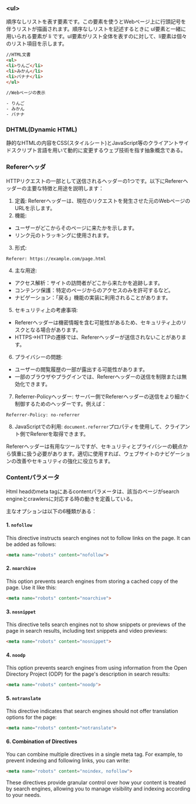 ### \<ul> 
順序なしリストを表す要素です。この要素を使うとWebページ上に行頭記号を伴うリストが描画されます。順序なしリストを記述するときに ul要素と一緒に用いられる要素が li です。ul要素がリスト全体を表すのに対して、li要素は個々のリスト項目を示します。  

```html
//HTML文書  
<ul>  
<li>りんご</li>  
<li>みかん</li>  
<li>バナナ</li>  
</ul>  
  
//Webページの表示

- りんご
- みかん
- バナナ
```

### **DHTML**(Dynamic HTML)
静的なHTMLの内容をCSS(スタイルシート)とJavaScript等のクライアントサイドスクリプト言語を用いて動的に変更するウェブ技術を指す抽象概念である。

### Refererヘッダ
HTTPリクエストの一部として送信されるヘッダーの1つです。以下にRefererヘッダーの主要な特徴と用途を説明します：

1. 定義: Refererヘッダーは、現在のリクエストを発生させた元のWebページのURLを示します。
2. 機能:

- ユーザーがどこからそのページに来たかを示します。
- リンク元のトラッキングに使用されます。

3. 形式:

`Referer: https://example.com/page.html`

4. 主な用途:

- アクセス解析：サイトの訪問者がどこから来たかを追跡します。
- コンテンツ保護：特定のページからのアクセスのみを許可するなど。
- ナビゲーション：「戻る」機能の実装に利用されることがあります。

5. セキュリティ上の考慮事項:

- Refererヘッダーは機密情報を含む可能性があるため、セキュリティ上のリスクとなる場合があります。
- HTTPS→HTTPの遷移では、Refererヘッダーが送信されないことがあります。

6. プライバシーの問題:

- ユーザーの閲覧履歴の一部が露出する可能性があります。
- 一部のブラウザやプラグインでは、Refererヘッダーの送信を制限または無効化できます。

7. Referrer-Policyヘッダー: サーバー側でRefererヘッダーの送信をより細かく制御するためのヘッダーです。例えば：

`Referrer-Policy: no-referrer`

8. JavaScriptでの利用: `document.referrer`プロパティを使用して、クライアント側でRefererを取得できます。

Refererヘッダーは有用なツールですが、セキュリティとプライバシーの観点から慎重に扱う必要があります。適切に使用すれば、ウェブサイトのナビゲーションの改善やセキュリティの強化に役立ちます。

### Contentパラメータ
Html headのmeta tagにあるcontentパラメータは、該当のページがsearch engineとcrawlersに対応する時の動きを定義している。

主なオプションは以下の6種類がある：

#### 1. `nofollow`
This directive instructs search engines not to follow links on the page. It can be added as follows:

```html
<meta name="robots" content="nofollow">
```

#### 2. `noarchive`
This option prevents search engines from storing a cached copy of the page. Use it like this:

```html
<meta name="robots" content="noarchive">
```

#### 3. `nosnippet`
This directive tells search engines not to show snippets or previews of the page in search results, including text snippets and video previews:

```html
<meta name="robots" content="nosnippet">
```

#### 4. `noodp`
This option prevents search engines from using information from the Open Directory Project (ODP) for the page's description in search results:

```html
<meta name="robots" content="noodp">
```

#### 5. `notranslate`
This directive indicates that search engines should not offer translation options for the page:

```html
<meta name="robots" content="notranslate">
```

#### 6. Combination of Directives
You can combine multiple directives in a single meta tag. For example, to prevent indexing and following links, you can write:

```html
<meta name="robots" content="noindex, nofollow">
```

These directives provide granular control over how your content is treated by search engines, allowing you to manage visibility and indexing according to your needs.
